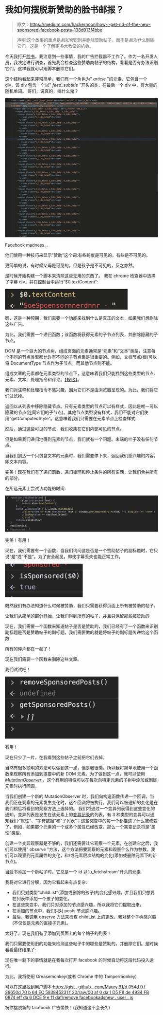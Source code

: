 # 我如何摆脱新赞助的脸书邮报？

> 原文：<https://medium.com/hackernoon/how-i-get-rid-of-the-new-sponsored-facebook-posts-138d013f4bbe>

> 声明:这个故事的重点是*我如何*识别并删除赞助帖子，而不是*我为什么*删除它们。这是一个了解更多大教堂的机会。

今天我打开[脸书](https://hackernoon.com/tagged/facebook)，我注意到一些事情，我的广告拦截器不工作了。作为一名开发人员，我决定进行调查，首先我会检查这些赞助商帖子的结构，看看是否有办法识别它们，这样我就可以用脚本删除它们。

这个结构看起来非常简单，我们有一个角色为" *article* "的元素，它包含一个 div，该 div 包含一个以" *feed_subtitle* "开头的类，在最后一个 div 中，有大量的随机单词。
哥们，说真的，搞什么鬼？

![](img/3e2cf665a166dbe37e7885fbe3292fb5.png)

Facebook madness…

他们使用一种技巧来显示“赞助”这个词:有些跨度是可见的，有些是不可见的。

更简单的说，有时候父母是可见的，但是孩子是不可见的，反之亦然。

是时候开始构建一个脚本来清除这些无用的东西了。
我在 chrome 检查器中选择了字幕 div，并在控制台中运行“$0.textContent”:

![](img/2939e3be78e0e9807a8efa1ea3de99d5.png)

嗯，这是一种预期，我们需要一个功能来找到什么是真正的文本，如果我们想删除这些广告。

为此，我们需要一个递归函数；该函数将获得元素的子节点列表，并删除隐藏的子节点。

DOM 是一个巨大的节点树，组成页面的元素通常是“元素”和“文本”类型，注意每个不同的节点类型都允许有不同的子节点集是很重要的。例如，文档节点(根)可以将 DocumentType 节点作为子节点，而其他节点则不能。

组成文章的元素都在元素类型的节点下，这意味着我们只能找到这些类型的节点:元素、文本、处理指令和评论。[【规格】](https://dom.spec.whatwg.org/#concept-node)。

我们对注释和处理指令不感兴趣，因为它们不是由浏览器呈现的。为此，我们将它们过滤掉。

返回以从列表中移除隐藏节点。只有元素类型的节点可以有样式，因此是唯一可以隐藏的节点(连同它们的子节点)。其他节点类型没有样式，我们不能对它们使用“getComputedStyle”。这意味着我们只需要在元素节点上检查样式:

然后，通过这些可见的节点，我们收集在它们内部可见的节点。

但是如果我们递归地得到元素的节点，我们就有一个问题。末端的叶子没有任何节点。

当我们到达一个只包含文本的元素时，我们需要停下来，返回我们感兴趣的内容，即文本内容。

完美！现在我们有了递归函数，递归循环和停止条件的所有东西，让我们合并所有的部分。

在所选元素上尝试该功能的时间:

![](img/bf30a9fabb92295f81500ecd800969a4.png)

完美！有用！

现在，我们需要有一个函数，当我们询问这是否是一个赞助帖子的副标题时，它只说“是”或“不是”。为了安全起见，即使字幕丢失也能正常工作。

![](img/35ded1504cf971b846f5e9e90737bdb0.png)

既然我们有办法知道什么时候被赞助，我们只需要获得页面上所有被赞助的帖子。

让我们从简单的部分开始，让我们得到所有的帖子，并且只保留那些被赞助的

现在，我们需要一个函数来知道帖子是否是赞助的，我们已经有了一个函数来识别副标题是否是赞助帖子的副标题，我们需要做的就是将帖子的副标题传递给这个函数

所有的碎片都在一起了！

现在我们需要一个函数来删除这些文章。

我们试试吧！

![](img/68ee7f2967a163d7474afc2cd21592ff.png)

有用！

现在只少了一片，在我看到这些帖子之前把它们去掉。

当然有很多聪明的方法可以做到这一点，但是我很懒，所以我将简单地使用一个函数来观察所有添加到提要中的新 DOM 元素。为了做到这一点，我可以使用 [*MutationObserver*](https://developer.mozilla.org/en-US/docs/Web/API/MutationObserver) ，这个有用的特性可以在每次向特定元素的子树中添加或删除元素时执行回调。

当我们创建一个新的 MutationObserver 时，我们向构造函数传递一个回调，当我们正在观察的元素发生变化时，这个回调将被执行。我们可以被通知的变化是在我们稍后将看到的观察方法上选择的。
我们将通过一个变异列表得到这些变化的通知，变异列表是发生在该元素上的[变异记录](https://developer.mozilla.org/en-US/docs/Web/API/MutationRecord)的列表，有 3 种类型的变异可以通知我们:“属性”、“字符数据”和“子列表”；这些突变中的每一个都描述了什么被改变了，例如，如果那个元素的一个或多个属性已经改变，那么一个突变记录将是“属性”类型。

创建一个变异观察器是不够的，我们还需要让它观察一个元素，在创建它之后，我们可以使用" observe "方法，这个方法把要观察的元素和观察什么作为参数。我们可以观察到元素属性的变化，和/或元素层次结构的变化(添加或删除元素下的新节点)。

当脸书添加一个新帖子时，它总是一个 id 以“u_fetchstream”开头的元素

我将对它进行分解，因为它看起来有点复杂:

*   我们只对类型“childList”(添加或删除的孩子)的变化感兴趣，并且我们只想要在列表中添加一个孩子的变化。
*   在这些突变中，我们只对添加的节点感兴趣，所以我将它们提取出来。
*   在添加的节点中，我们只对 posts 节点感兴趣。
*   最后，我调用 observe 方法来检查 childList 上的更改，我对整个子树感兴趣(不仅仅是元素的直接子元素)。

太好了，现在我们有了添加到页面上的每个帖子的列表！

我们只需要使用旧的功能来检测这些帖子中的哪些是赞助的，并删除它们。是时候看看最终结果了:

现在唯一剩下的事情就是在我每次打开 facebook 的时候自动将这段代码投入运行。

为此，我将使用 Greasemonkey(或者 Chrome 中的 Tampermonkey)

可以在这里找到用户脚本:[https://gist . github . com/Maury 91/d 054d 9 f 38650d 70 b 64 EC 583845231 f 20/raw/00 af 0 da 1 D5 F8 de 4934 FB 0874 eff da 6 DCE 9 e 11 daf/remove facebookadsnew . user . js](https://gist.github.com/maury91/d054d9f38650d70b64ec583845231f20/raw/00af0da1d5f8de4934fb0874effda6dce9e11daf/removeFacebookAdsNew.user.js)

祝你摆脱新的 facebook 广告愉快！(我知道这不会长久)